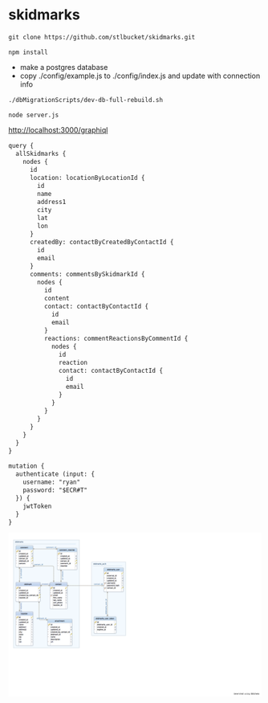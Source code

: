 # skidmarks

```
git clone https://github.com/stlbucket/skidmarks.git
```

```
npm install
```

- make a postgres database
- copy ./config/example.js to ./config/index.js and update with connection info

```
./dbMigrationScripts/dev-db-full-rebuild.sh
```

```
node server.js
```

<a href="http://localhost:3000/graphiql">http://localhost:3000/graphiql</a>

```
query {
  allSkidmarks {
    nodes {
      id
      location: locationByLocationId {
        id
        name
        address1
        city
        lat
        lon
      }
      createdBy: contactByCreatedByContactId {
        id
        email
      }
      comments: commentsBySkidmarkId {
        nodes {
          id
          content
          contact: contactByContactId {
            id
            email
          }
          reactions: commentReactionsByCommentId {
            nodes {
              id
              reaction
              contact: contactByContactId {
                id
                email
              }
            }
          }
        }
      }
    }
  }
}
```


```
mutation {
  authenticate (input: {
    username: "ryan"
    password: "$ECR#T"
  }) {
    jwtToken
  }
}
```

![Alt text](/src/db/skidmarks/skidmarks.png?raw=true "DB Model")
